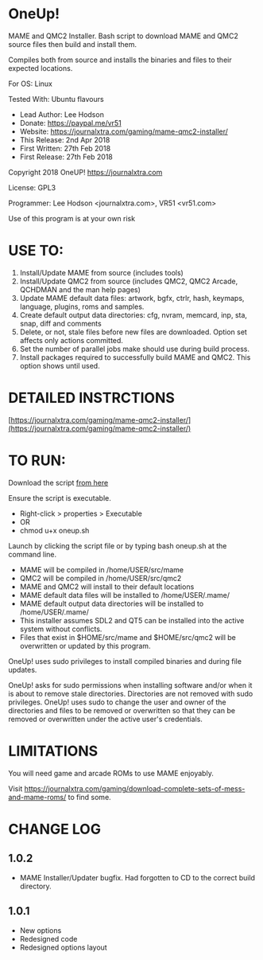 # OneUp!

MAME and QMC2 Installer. Bash script to download MAME and QMC2 source files then build and install them.

Compiles both from source and installs the binaries and files to their expected locations.

For OS: Linux

Tested With: Ubuntu flavours

- Lead Author: Lee Hodson
- Donate: https://paypal.me/vr51
- Website: https://journalxtra.com/gaming/mame-qmc2-installer/
- This Release: 2nd Apr 2018
- First Written: 27th Feb 2018
- First Release: 27th Feb 2018

Copyright 2018 OneUP! <https://journalxtra.com>

License: GPL3

Programmer: Lee Hodson <journalxtra.com>, VR51 <vr51.com>

Use of this program is at your own risk

# USE TO:

1) Install/Update MAME from source (includes tools)
2) Install/Update QMC2 from source (includes QMC2, QMC2 Arcade, QCHDMAN and the man help pages)
3) Update MAME default data files: artwork, bgfx, ctrlr, hash, keymaps, language, plugins, roms and samples.
4) Create default output data directories: cfg, nvram, memcard, inp, sta, snap, diff and comments
5) Delete, or not, stale files before new files are downloaded. Option set affects only actions committed.
6) Set the number of parallel jobs make should use during build process.
7) Install packages required to successfully build MAME and QMC2. This option shows until used.

# DETAILED INSTRCTIONS

[https://journalxtra.com/gaming/mame-qmc2-installer/](https://journalxtra.com/gaming/mame-qmc2-installer/)

# TO RUN:

Download the script [from here](https://github.com/VR51/oneup/blob/master/oneup.sh)

Ensure the script is executable.

- Right-click > properties > Executable
- OR
- chmod u+x oneup.sh

Launch by clicking the script file or by typing bash oneup.sh at the command line.

-	MAME will be compiled in /home/USER/src/mame
-	QMC2 will be compiled in /home/USER/src/qmc2
-	MAME and QMC2 will install to their default locations
-	MAME default data files will be installed to /home/USER/.mame/
-	MAME default output data directories will be installed to /home/USER/.mame/
- This installer assumes SDL2 and QT5 can be installed into the active system without conflicts.
- Files that exist in $HOME/src/mame and $HOME/src/qmc2 will be overwritten or updated by this program.

OneUp! uses sudo privileges to install compiled binaries and during file updates.

OneUp! asks for sudo permissions when installing software and/or when it is about to remove stale directories. Directories are not removed with sudo privileges. OneUp! uses sudo to change the user and owner of the directories and files to be removed or overwritten so that they can be removed or overwritten under the active user's credentials.

# LIMITATIONS

You will need game and arcade ROMs to use MAME enjoyably.

Visit https://journalxtra.com/gaming/download-complete-sets-of-mess-and-mame-roms/ to find some.

# CHANGE LOG

## 1.0.2
- MAME Installer/Updater bugfix. Had forgotten to CD to the correct build directory.

## 1.0.1
- New options
- Redesigned code
- Redesigned options layout
